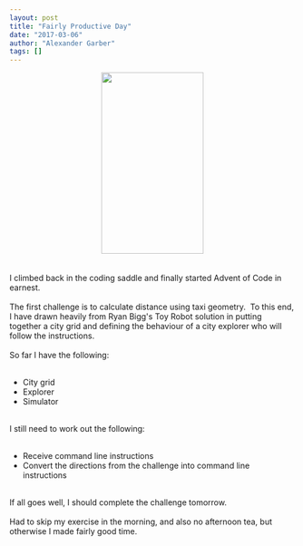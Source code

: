 ```yaml
---
layout: post
title: "Fairly Productive Day"
date: "2017-03-06"
author: "Alexander Garber"
tags: []
---
```


<div dir="ltr" style="text-align: left;" trbidi="on">
          <div class="separator" style="clear: both; text-align: center;"><a href="https://1.bp.blogspot.com/-tVCNZWVRFbQ/WL0NqcfOZDI/AAAAAAAAPTk/7koH7mlVh1IsN0AhaoxC6zYsTURoWjhegCPcB/s1600/PHOTO_20170306_181140.jpg" imageanchor="1" style="margin-left: 1em; margin-right: 1em;"><img border="0" height="320" src="https://1.bp.blogspot.com/-tVCNZWVRFbQ/WL0NqcfOZDI/AAAAAAAAPTk/7koH7mlVh1IsN0AhaoxC6zYsTURoWjhegCPcB/s320/PHOTO_20170306_181140.jpg" width="180"></a></div>
<br><br>I climbed back in the coding saddle
          and finally started Advent of Code in earnest.<br><br>The first challenge is to calculate distance using taxi geometry.  To this end, I have drawn heavily from Ryan Bigg's Toy Robot solution in putting together a city grid and
          defining the behaviour of a city explorer who will follow the instructions.<br><br>So far I have the following:<br><br>
          <ul style="text-align: left;">
            <li>City grid</li>
            <li>Explorer</li>
            <li>Simulator</li>
          </ul>
<br>I still need to work out the following:<br><br>
          <ul style="text-align: left;">
            <li>Receive command line instructions</li>
            <li>Convert the directions from the challenge into command line instructions</li>
          </ul>
<br>If all goes well, I should complete the challenge tomorrow.<br><br>Had to skip my exercise in the morning, and also no afternoon tea, but otherwise I made fairly good time.
        </div>